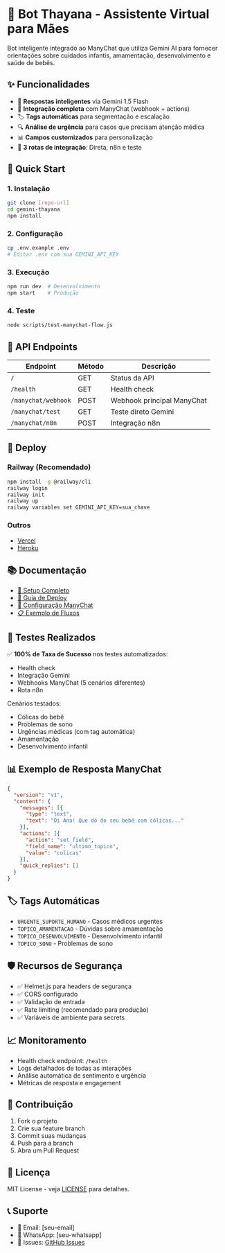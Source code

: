 # 🤱 Bot Thayana - Assistente Virtual para Mães

Bot inteligente integrado ao ManyChat que utiliza Gemini AI para fornecer orientações sobre cuidados infantis, amamentação, desenvolvimento e saúde de bebês.

## ✨ Funcionalidades

- 🤖 **Respostas inteligentes** via Gemini 1.5 Flash
- 📱 **Integração completa** com ManyChat (webhook + actions)
- 🏷️ **Tags automáticas** para segmentação e escalação
- 🔍 **Análise de urgência** para casos que precisam atenção médica
- 📊 **Campos customizados** para personalização
- 🚀 **3 rotas de integração**: Direta, n8n e teste

## 🚀 Quick Start

### 1. Instalação
```bash
git clone [repo-url]
cd gemini-thayana
npm install
```

### 2. Configuração
```bash
cp .env.example .env
# Editar .env com sua GEMINI_API_KEY
```

### 3. Execução
```bash
npm run dev  # Desenvolvimento
npm start    # Produção
```

### 4. Teste
```bash
node scripts/test-manychat-flow.js
```

## 📡 API Endpoints

| Endpoint | Método | Descrição |
|----------|--------|-----------|
| `/` | GET | Status da API |
| `/health` | GET | Health check |
| `/manychat/webhook` | POST | Webhook principal ManyChat |
| `/manychat/test` | GET | Teste direto Gemini |
| `/manychat/n8n` | POST | Integração n8n |

## 🔧 Deploy

### Railway (Recomendado)
```bash
npm install -g @railway/cli
railway login
railway init
railway up
railway variables set GEMINI_API_KEY=sua_chave
```

### Outros
- [Vercel](./docs/DEPLOY.md#vercel)
- [Heroku](./docs/DEPLOY.md#heroku)

## 📚 Documentação

- [📖 Setup Completo](./docs/SETUP.md)
- [🚀 Guia de Deploy](./docs/DEPLOY.md)
- [🤖 Configuração ManyChat](./docs/MANYCHAT_SETUP.md)
- [📋 Exemplo de Fluxos](./docs/FLUXO_EXEMPLO.md)

## 🧪 Testes Realizados

✅ **100% de Taxa de Sucesso** nos testes automatizados:
- Health check
- Integração Gemini
- Webhooks ManyChat (5 cenários diferentes)
- Rota n8n

Cenários testados:
- Cólicas do bebê
- Problemas de sono  
- Urgências médicas (com tag automática)
- Amamentação
- Desenvolvimento infantil

## 📊 Exemplo de Resposta ManyChat

```json
{
  "version": "v1",
  "content": {
    "messages": [{
      "type": "text",
      "text": "Oi Ana! Que dó do seu bebê com cólicas..."
    }],
    "actions": [{
      "action": "set_field",
      "field_name": "ultimo_topico", 
      "value": "colicas"
    }],
    "quick_replies": []
  }
}
```

## 🏷️ Tags Automáticas

- `URGENTE_SUPORTE_HUMANO` - Casos médicos urgentes
- `TOPICO_AMAMENTACAO` - Dúvidas sobre amamentação
- `TOPICO_DESENVOLVIMENTO` - Desenvolvimento infantil
- `TOPICO_SONO` - Problemas de sono

## 🛡️ Recursos de Segurança

- ✅ Helmet.js para headers de segurança
- ✅ CORS configurado
- ✅ Validação de entrada
- ✅ Rate limiting (recomendado para produção)
- ✅ Variáveis de ambiente para secrets

## 📈 Monitoramento

- Health check endpoint: `/health`
- Logs detalhados de todas as interações
- Análise automática de sentimento e urgência
- Métricas de resposta e engagement

## 🤝 Contribuição

1. Fork o projeto
2. Crie sua feature branch
3. Commit suas mudanças  
4. Push para a branch
5. Abra um Pull Request

## 📄 Licença

MIT License - veja [LICENSE](LICENSE) para detalhes.

## 📞 Suporte

- 📧 Email: [seu-email]
- 📱 WhatsApp: [seu-whatsapp]
- 🐛 Issues: [GitHub Issues](issues)